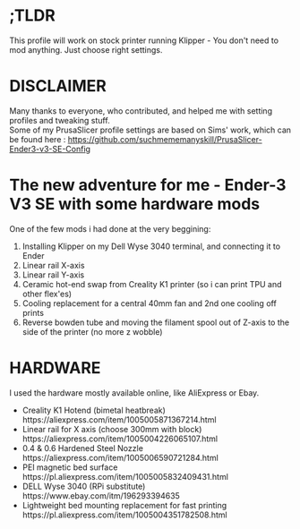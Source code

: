 # ;TLDR
This profile will work on stock printer running Klipper - You don't need to mod anything. Just choose right settings. 

# DISCLAIMER
Many thanks to everyone, who contributed, and helped me with setting profiles and tweaking stuff.<br>
Some of my PrusaSlicer profile settings are based on Sims' work, which can be found here : https://github.com/suchmememanyskill/PrusaSlicer-Ender3-v3-SE-Config

# The new adventure for me - Ender-3 V3 SE with some hardware mods  
One of the few mods i had done at the very beggining:  
<ol>
  <li>Installing Klipper on my Dell Wyse 3040 terminal, and connecting it to Ender</li>
  <li>Linear rail X-axis</li>
  <li>Linear rail Y-axis</li>
  <li>Ceramic hot-end swap from Creality K1 printer (so i can print TPU and other flex'es)</li>
  <li>Cooling replacement for a central 40mm fan and 2nd one cooling off prints</li>
  <li>Reverse bowden tube and moving the filament spool out of Z-axis to the side of the printer (no more z wobble) </li>
</ol>  

# HARDWARE
I used the hardware mostly available online, like AliExpress or Ebay.
<ul>
  <li>Creality K1 Hotend (bimetal heatbreak) https://aliexpress.com/item/1005005871367214.html</li>
  <li>Linear rail for X axis (choose 300mm with block) https://aliexpress.com/item/1005004226065107.html</li>
  <li>0.4 & 0.6 Hardened Steel Nozzle https://aliexpress.com/item/1005006590721284.html</li>
  <li>PEI magnetic bed surface https://pl.aliexpress.com/item/1005005832409431.html</li>
  <li>DELL Wyse 3040 (RPi substitute) https://www.ebay.com/itm/196293394635</li>
  <li>Lightweight bed mounting replacement for fast printing https://pl.aliexpress.com/item/1005004351782508.html</li>
</ul>
